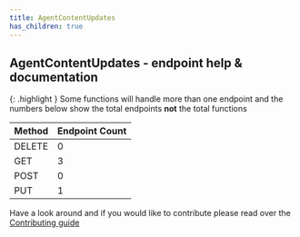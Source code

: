 ```yaml
---
title: AgentContentUpdates
has_children: true
---
```


## AgentContentUpdates - endpoint help & documentation

{: .highlight }
Some functions will handle more than one endpoint and the numbers below show the total endpoints **not** the total functions

| **Method** | **Endpoint Count**  |
|------------|---------------------|
| DELETE     | 0       |
| GET        | 3          |
| POST       | 0         |
| PUT        | 1          |

Have a look around and if you would like to contribute please read over the [Contributing guide](https://github.com/Celerium/urban-fortnight/blob/main/.github/CONTRIBUTING.md)
